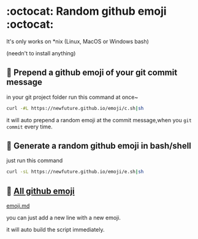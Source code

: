 :octocat: Random github emoji :octocat:
======================
It's only works on *nix (Linux, MacOS or Windows bash)

(needn't to install anything)

:rabbit: Prepend a github emoji of your git commit message
--------
in your git project folder run this command at once~
```bash
curl -#L https://newfuture.github.io/emoji/c.sh|sh
```
it will auto prepend a random emoji at the commit message,when you `git commit` every time.


:frog: Generate a random github emoji in bash/shell
--------
just run this command
```bash
curl -sL https://newfuture.github.io/emoji/e.sh|sh
```


:eyes: [All github emoji](emoji.md)
-------------
[emoji.md](emoji.md)

you can just add a new line with a new emoji.

it will auto build the script immediately.

